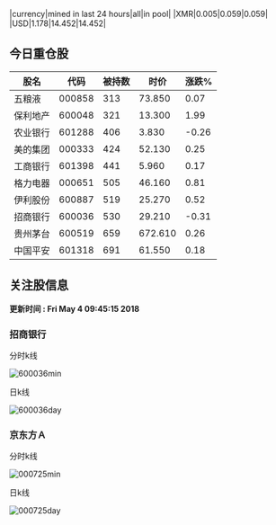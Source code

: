 |currency|mined in last 24 hours|all|in pool|
|XMR|0.005|0.059|0.059|
|USD|1.178|14.452|14.452|

## 今日重仓股 

|股名|代码|被持数|时价|涨跌%|
|---|---|---|---|---|
|五粮液|000858|313|73.850|0.07|
|保利地产|600048|321|13.300|1.99|
|农业银行|601288|406|3.830|-0.26|
|美的集团|000333|424|52.130|0.25|
|工商银行|601398|441|5.960|0.17|
|格力电器|000651|505|46.160|0.81|
|伊利股份|600887|519|25.270|0.52|
|招商银行|600036|530|29.210|-0.31|
|贵州茅台|600519|659|672.610|0.26|
|中国平安|601318|691|61.550|0.18|

## 关注股信息
**更新时间 : Fri May  4 09:45:15 2018**
### 招商银行 
分时k线

![600036min](http://image.sinajs.cn/newchart/min/n/sh600036.gif)

日k线

![600036day](http://image.sinajs.cn/newchart/daily/n/sh600036.gif)

### 京东方Ａ 
分时k线

![000725min](http://image.sinajs.cn/newchart/min/n/sz000725.gif)

日k线

![000725day](http://image.sinajs.cn/newchart/daily/n/sz000725.gif)
